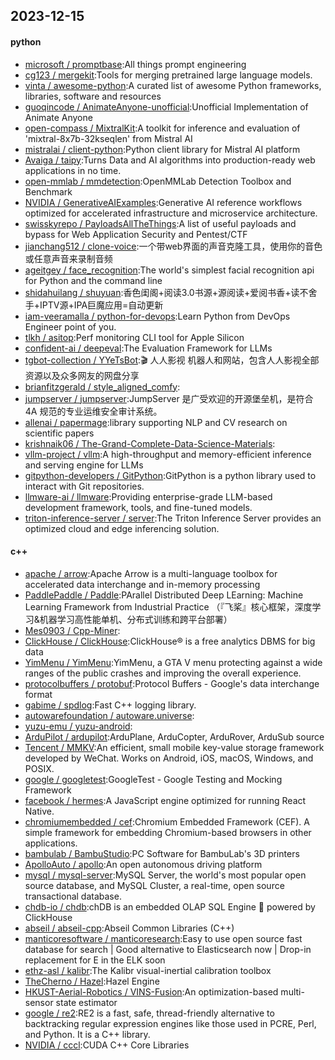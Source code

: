 ## 2023-12-15

#### python
* [microsoft / promptbase](https://github.com/microsoft/promptbase):All things prompt engineering
* [cg123 / mergekit](https://github.com/cg123/mergekit):Tools for merging pretrained large language models.
* [vinta / awesome-python](https://github.com/vinta/awesome-python):A curated list of awesome Python frameworks, libraries, software and resources
* [guoqincode / AnimateAnyone-unofficial](https://github.com/guoqincode/AnimateAnyone-unofficial):Unofficial Implementation of Animate Anyone
* [open-compass / MixtralKit](https://github.com/open-compass/MixtralKit):A toolkit for inference and evaluation of 'mixtral-8x7b-32kseqlen' from Mistral AI
* [mistralai / client-python](https://github.com/mistralai/client-python):Python client library for Mistral AI platform
* [Avaiga / taipy](https://github.com/Avaiga/taipy):Turns Data and AI algorithms into production-ready web applications in no time.
* [open-mmlab / mmdetection](https://github.com/open-mmlab/mmdetection):OpenMMLab Detection Toolbox and Benchmark
* [NVIDIA / GenerativeAIExamples](https://github.com/NVIDIA/GenerativeAIExamples):Generative AI reference workflows optimized for accelerated infrastructure and microservice architecture.
* [swisskyrepo / PayloadsAllTheThings](https://github.com/swisskyrepo/PayloadsAllTheThings):A list of useful payloads and bypass for Web Application Security and Pentest/CTF
* [jianchang512 / clone-voice](https://github.com/jianchang512/clone-voice):一个带web界面的声音克隆工具，使用你的音色或任意声音来录制音频
* [ageitgey / face_recognition](https://github.com/ageitgey/face_recognition):The world's simplest facial recognition api for Python and the command line
* [shidahuilang / shuyuan](https://github.com/shidahuilang/shuyuan):香色闺阁+阅读3.0书源+源阅读+爱阅书香+读不舍手+IPTV源+IPA巨魔应用=自动更新
* [iam-veeramalla / python-for-devops](https://github.com/iam-veeramalla/python-for-devops):Learn Python from DevOps Engineer point of you.
* [tlkh / asitop](https://github.com/tlkh/asitop):Perf monitoring CLI tool for Apple Silicon
* [confident-ai / deepeval](https://github.com/confident-ai/deepeval):The Evaluation Framework for LLMs
* [tgbot-collection / YYeTsBot](https://github.com/tgbot-collection/YYeTsBot):🎬 人人影视 机器人和网站，包含人人影视全部资源以及众多网友的网盘分享
* [brianfitzgerald / style_aligned_comfy](https://github.com/brianfitzgerald/style_aligned_comfy):
* [jumpserver / jumpserver](https://github.com/jumpserver/jumpserver):JumpServer 是广受欢迎的开源堡垒机，是符合 4A 规范的专业运维安全审计系统。
* [allenai / papermage](https://github.com/allenai/papermage):library supporting NLP and CV research on scientific papers
* [krishnaik06 / The-Grand-Complete-Data-Science-Materials](https://github.com/krishnaik06/The-Grand-Complete-Data-Science-Materials):
* [vllm-project / vllm](https://github.com/vllm-project/vllm):A high-throughput and memory-efficient inference and serving engine for LLMs
* [gitpython-developers / GitPython](https://github.com/gitpython-developers/GitPython):GitPython is a python library used to interact with Git repositories.
* [llmware-ai / llmware](https://github.com/llmware-ai/llmware):Providing enterprise-grade LLM-based development framework, tools, and fine-tuned models.
* [triton-inference-server / server](https://github.com/triton-inference-server/server):The Triton Inference Server provides an optimized cloud and edge inferencing solution.

#### c++
* [apache / arrow](https://github.com/apache/arrow):Apache Arrow is a multi-language toolbox for accelerated data interchange and in-memory processing
* [PaddlePaddle / Paddle](https://github.com/PaddlePaddle/Paddle):PArallel Distributed Deep LEarning: Machine Learning Framework from Industrial Practice （『飞桨』核心框架，深度学习&机器学习高性能单机、分布式训练和跨平台部署）
* [Mes0903 / Cpp-Miner](https://github.com/Mes0903/Cpp-Miner):
* [ClickHouse / ClickHouse](https://github.com/ClickHouse/ClickHouse):ClickHouse® is a free analytics DBMS for big data
* [YimMenu / YimMenu](https://github.com/YimMenu/YimMenu):YimMenu, a GTA V menu protecting against a wide ranges of the public crashes and improving the overall experience.
* [protocolbuffers / protobuf](https://github.com/protocolbuffers/protobuf):Protocol Buffers - Google's data interchange format
* [gabime / spdlog](https://github.com/gabime/spdlog):Fast C++ logging library.
* [autowarefoundation / autoware.universe](https://github.com/autowarefoundation/autoware.universe):
* [yuzu-emu / yuzu-android](https://github.com/yuzu-emu/yuzu-android):
* [ArduPilot / ardupilot](https://github.com/ArduPilot/ardupilot):ArduPlane, ArduCopter, ArduRover, ArduSub source
* [Tencent / MMKV](https://github.com/Tencent/MMKV):An efficient, small mobile key-value storage framework developed by WeChat. Works on Android, iOS, macOS, Windows, and POSIX.
* [google / googletest](https://github.com/google/googletest):GoogleTest - Google Testing and Mocking Framework
* [facebook / hermes](https://github.com/facebook/hermes):A JavaScript engine optimized for running React Native.
* [chromiumembedded / cef](https://github.com/chromiumembedded/cef):Chromium Embedded Framework (CEF). A simple framework for embedding Chromium-based browsers in other applications.
* [bambulab / BambuStudio](https://github.com/bambulab/BambuStudio):PC Software for BambuLab's 3D printers
* [ApolloAuto / apollo](https://github.com/ApolloAuto/apollo):An open autonomous driving platform
* [mysql / mysql-server](https://github.com/mysql/mysql-server):MySQL Server, the world's most popular open source database, and MySQL Cluster, a real-time, open source transactional database.
* [chdb-io / chdb](https://github.com/chdb-io/chdb):chDB is an embedded OLAP SQL Engine 🚀 powered by ClickHouse
* [abseil / abseil-cpp](https://github.com/abseil/abseil-cpp):Abseil Common Libraries (C++)
* [manticoresoftware / manticoresearch](https://github.com/manticoresoftware/manticoresearch):Easy to use open source fast database for search | Good alternative to Elasticsearch now | Drop-in replacement for E in the ELK soon
* [ethz-asl / kalibr](https://github.com/ethz-asl/kalibr):The Kalibr visual-inertial calibration toolbox
* [TheCherno / Hazel](https://github.com/TheCherno/Hazel):Hazel Engine
* [HKUST-Aerial-Robotics / VINS-Fusion](https://github.com/HKUST-Aerial-Robotics/VINS-Fusion):An optimization-based multi-sensor state estimator
* [google / re2](https://github.com/google/re2):RE2 is a fast, safe, thread-friendly alternative to backtracking regular expression engines like those used in PCRE, Perl, and Python. It is a C++ library.
* [NVIDIA / cccl](https://github.com/NVIDIA/cccl):CUDA C++ Core Libraries
